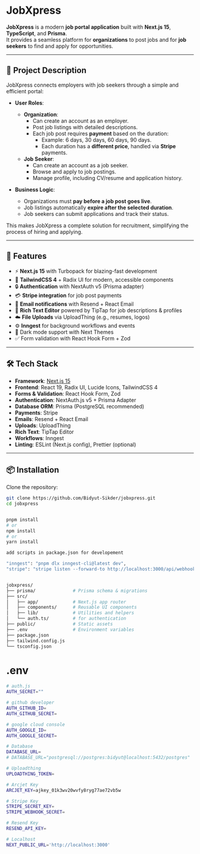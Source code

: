 # JobXpress

**JobXpress** is a modern **job portal application** built with **Next.js 15**, **TypeScript**, and **Prisma**.  
It provides a seamless platform for **organizations** to post jobs and for **job seekers** to find and apply for opportunities.  

---

## 📝 Project Description

JobXpress connects employers with job seekers through a simple and efficient portal:

- **User Roles**:
  - **Organization**:  
    - Can create an account as an employer.  
    - Post job listings with detailed descriptions.  
    - Each job post requires **payment** based on the duration:  
      - Example: 6 days, 30 days, 60 days, 90 days.  
      - Each duration has a **different price**, handled via **Stripe** payments.  
  - **Job Seeker**:  
    - Can create an account as a job seeker.  
    - Browse and apply to job postings.  
    - Manage profile, including CV/resume and application history.  

- **Business Logic**:
  - Organizations must **pay before a job post goes live**.  
  - Job listings automatically **expire after the selected duration**.  
  - Job seekers can submit applications and track their status.  

This makes JobXpress a complete solution for recruitment, simplifying the process of hiring and applying.

---

## 🚀 Features

- ⚡ **Next.js 15** with Turbopack for blazing-fast development  
- 🎨 **TailwindCSS 4** + Radix UI for modern, accessible components  
- 🔒 **Authentication** with NextAuth v5 (Prisma adapter)  
- 💳 **Stripe integration** for job post payments  
- 📨 **Email notifications** with Resend + React Email  
- 📝 **Rich Text Editor** powered by TipTap for job descriptions & profiles  
- ☁️ **File Uploads** via UploadThing (e.g., resumes, logos)  
- ⚙️ **Inngest** for background workflows and events  
- 🌙 Dark mode support with Next Themes  
- ✅ Form validation with React Hook Form + Zod  

---

## 🛠️ Tech Stack

- **Framework**: [Next.js 15](https://nextjs.org/)  
- **Frontend**: React 19, Radix UI, Lucide Icons, TailwindCSS 4  
- **Forms & Validation**: React Hook Form, Zod  
- **Authentication**: NextAuth.js v5 + Prisma Adapter  
- **Database ORM**: Prisma (PostgreSQL recommended)  
- **Payments**: Stripe  
- **Emails**: Resend + React Email  
- **Uploads**: UploadThing  
- **Rich Text**: TipTap Editor  
- **Workflows**: Inngest  
- **Linting**: ESLint (Next.js config), Prettier (optional)  

---

## 📦 Installation

Clone the repository:

```bash
git clone https://github.com/Bidyut-Sikder/jobxpress.git
cd jobxpress


pnpm install
# or
npm install
# or
yarn install

add scripts in package.json for developement

"inngest": "pnpm dlx inngest-cli@latest dev",
"stripe": "stripe listen --forward-to http://localhost:3000/api/webhooks/stripe"


jobxpress/
├── prisma/              # Prisma schema & migrations
├── src/
│   ├── app/             # Next.js app router
│   ├── components/      # Reusable UI components
│   ├── lib/             # Utilities and helpers             
│   └── auth.ts/         # for authentication 
├── public/              # Static assets
├── .env                 # Environment variables
├── package.json
├── tailwind.config.js
└── tsconfig.json

```
# .env

```bash
# auth.js 
AUTH_SECRET=""

# github developer
AUTH_GITHUB_ID=
AUTH_GITHUB_SECRET=

# google cloud console
AUTH_GOOGLE_ID=
AUTH_GOOGLE_SECRET=

# Database
DATABASE_URL=
# DATABASE_URL="postgresql://postgres:bidyut@localhost:5432/postgres"

# Uploadthing
UPLOADTHING_TOKEN=

# Arcjet Key
ARCJET_KEY=ajkey_01k3wv20wvfy8ryg77ae72vb5w

# Stripe Key
STRIPE_SECRET_KEY=
STRIPE_WEBHOOK_SECRET=

# Resend Key
RESEND_API_KEY=

# Localhost
NEXT_PUBLIC_URL='http://localhost:3000'

```


